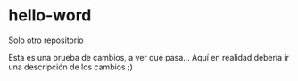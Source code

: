 # hello-word
Solo otro repositorio

Esta es una prueba de cambios, a ver qué pasa...
Aquí en realidad debería ir una descripción de los cambios ;)
